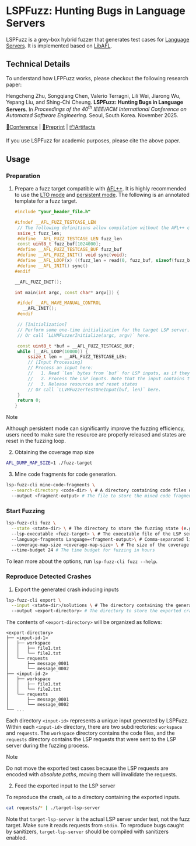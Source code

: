 # LSPFuzz: Hunting Bugs in Language Servers

LSPFuzz is a grey-box hybrid fuzzer that generates test cases for [Language Servers](https://microsoft.github.io/language-server-protocol/).
It is implemented based on [LibAFL](https://github.com/AFLplusplus/LibAFL).

## Technical Details

To understand how LFPFuzz works, please checkout the following research paper:

Hengcheng Zhu, Songqiang Chen, Valerio Terragni, Lili Wei, Jiarong Wu, Yepang Liu, and Shing-Chi Cheung.
**LSPFuzz: Hunting Bugs in Language Servers.**
In _Proceedings of the 40<sup>th</sup> IEEE/ACM International Conference on Automated Software Engineering._ Seoul, South Korea. November 2025.

[🎤Conference](https://conf.researchr.org/details/ase-2025/ase-2025-papers/203/LSPFuzz-Hunting-Bugs-in-Language-Servers)
| [📄Preprint](https://scholar.henryhc.net/files/publications/2025/ASE2025-LSPFuzz.pdf)
| [📦Artifacts](https://doi.org/10.5281/zenodo.17052142)

If you use LSPFuzz for academic purposes, please cite the above paper.

## Usage

### Preparation

1. Prepare a fuzz target compatible with [AFL++](https://github.com/AFLplusplus/AFLplusplus).
   It is highly recommended to use the [LTO mode](https://github.com/AFLplusplus/AFLplusplus/blob/stable/instrumentation/README.lto.md) and [persistent mode](https://github.com/AFLplusplus/AFLplusplus/blob/stable/instrumentation/README.persistent_mode.md).
   The following is an annotated template for a fuzz target.

   ```c++
   #include "your_header_file.h"

   #ifndef __AFL_FUZZ_TESTCASE_LEN
    // The following definitions allow compilation without the AFL++ compiler.
    ssize_t fuzz_len;
    #define __AFL_FUZZ_TESTCASE_LEN fuzz_len
    const uint8_t fuzz_buf[1024000];
    #define __AFL_FUZZ_TESTCASE_BUF fuzz_buf
    #define __AFL_FUZZ_INIT() void sync(void);
    #define __AFL_LOOP(x) ((fuzz_len = read(0, fuzz_buf, sizeof(fuzz_buf))) > 0 ? 1 : 0)
    #define __AFL_INIT() sync()
   #endif

   __AFL_FUZZ_INIT();

   int main(int argc, const char* argv[]) {

    #ifdef __AFL_HAVE_MANUAL_CONTROL
      __AFL_INIT();
    #endif

    // [Initialization]
    // Perform some one-time initialization for the target LSP server.
    // Or call `LLVMFuzzerInitialize(argc, argv)` here.

    const uint8_t *buf = __AFL_FUZZ_TESTCASE_BUF;
    while (__AFL_LOOP(10000)) {
        ssize_t len = __AFL_FUZZ_TESTCASE_LEN;
        // [Input Processing]
        // Process an input here:
        //   1. Read `len` bytes from `buf` for LSP inputs, as if they were read from `stdin`.
        //   2. Process the LSP inputs. Note that the input contains the `Content-Length` headers.
        //   3. Release resources and reset states
        // Or call `LLVMFuzzerTestOneInput(buf, len)` here.
    }
    return 0;
   }
   ```

> [!NOTE]
> Although persistent mode can significantly improve the fuzzing efficiency, users need to make sure the resource are properly released and states are reset in the fuzzing loop.

2. Obtaining the coverage map size

```bash
AFL_DUMP_MAP_SIZE=1 ./fuzz-target
```

3. Mine code fragments for code generation.

```bash
lsp-fuzz-cli mine-code-fragments \
  --search-directory <code-dir> \ # A directory containing code files of the target language of the LSP servers
  --output <fragment-output> # The file to store the mined code fragments
```

### Start Fuzzing

```bash
lsp-fuzz-cli fuzz \
  --state <state-dir> \ # The directory to store the fuzzing state (e.g., generated inputs, found crashes)
  --lsp-executable <fuzz-target> \ # The executable file of the LSP server to fuzz target
  --language-fragments Language=<fragment-output>\ # Comma-separated list of files containing the mined code fragments, for example, `C=c.frag,CPlusPlus=cpp.frag`
  --coverage-map-size <coverage-map-size> \ # The size of the coverage map to use for coverage-guided fuzzing
  --time-budget 24 # The time budget for fuzzing in hours
```

To lean more about the options, run `lsp-fuzz-cli fuzz --help`.

### Reproduce Detected Crashes

1. Export the generated crash inducing inputs

```bash
lsp-fuzz-cli export \
  --input <state-dir>/solutions \ # The directory containing the generated crash inducing inputs
  --output <export-directory> # The directory to store the exported crash inducing inputs
```

The contents of `<export-directory>` will be organized as follows:

```
<export-directory>
├── <input-id-1>
│   ├── workspace
│   │   ├── file1.txt
│   │   └── file2.txt
│   └── requests
│       ├── message_0001
│       └── message_0002
├── <input-id-2>
│   ├── workspace
│   │   ├── file1.txt
│   │   └── file2.txt
│   └── requests
│       ├── message_0001
│       └── message_0002
└── ...
```

Each directory `<input-id>` represents a unique input generated by LSPFuzz.
Within each `<input-id>` directory, there are two subdirectories: `workspace` and `requests`.
The `workspace` directory contains the code files, and the `requests` directory contains the LSP requests that were sent to the LSP server during the fuzzing process.

> [!NOTE]
> Do not move the exported test cases because the LSP requests are encoded with _absolute paths_, moving them will invalidate the requests.

2. Feed the exported input to the LSP server

To reproduce the crash, `cd` to a directory containing the exported inputs.

```bash
cat requests/* | ./target-lsp-server
```

Note that `target-lsp-server` is the actual LSP server under test, not the fuzz target.
Make sure it reads requests from `stdin`.
To reproduce bugs caught by sanitizers, `target-lsp-server` should be compiled with sanitizers enabled.
